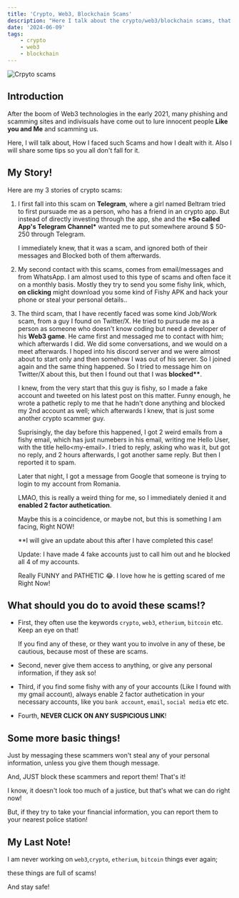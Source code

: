```yaml
---
title: 'Crypto, Web3, Blockchain Scams'
description: "Here I talk about the crypto/web3/blockchain scams, that I have faced, so you don't"
date: '2024-06-09'
tags: 
    - crypto
    - web3
    - blockchain
---
```


![Crpyto scams](https://miro.medium.com/v2/resize:fit:1358/1*DEG-vN2W7a0uui4UnfuYJA.png)

## Introduction

After the boom of Web3 technologies in the early 2021, many phishing and scamming sites and indivisuals have come out to lure innocent people **Like you and Me** and scamming us.

Here, I will talk about, How I faced such Scams and how I dealt with it. Also I will share some tips so you all don't fall for it.

## My Story!

Here are my 3 stories of crypto scams:

1. I first fall into this scam on **Telegram**, where a girl named Beltram tried to first pursuade me as a person, who has a friend in an crypto app. But instead of directly investing through the app, she and the **\*So called App's Telegram Channel\*** wanted me to put somewhere around $ 50-250 through Telegram.

   I immediately knew, that it was a scam, and ignored both of their messages and Blocked both of them afterwards.

2. My second contact with this scams, comes from email/messages and from WhatsApp. I am almost used to this type of scams and often face it on a monthly basis. Mostly they try to send you some fishy link, which, **on clicking** might download you some kind of Fishy APK and hack your phone or steal your personal details..

3. The third scam, that I have recently faced was some kind Job/Work scam, from a guy I found on Twitter/X. He tried to pursude me as a person as someone who doesn't know coding but need a developer of his **Web3 game**. He came first and messaged me to contact with him; which afterwards I did. We did some conversations, and we would on a meet afterwards. I hoped into his discord server and we were almost about to start only and then somehow I was out of his server. So I joined again and the same thing happened. So I tried to message him on Twitter/X about this, but then I found out that I was **blocked\*\***.

   I knew, from the very start that this guy is fishy, so I made a fake account and tweeted on his latest post on this matter. Funny enough, he wrote a pathetic reply to me that he hadn't done anything and blocked my 2nd account as well; which afterwards I knew, that is just some another crypto scammer guy.

   Suprisingly, the day before this happened, I got 2 weird emails from a fishy email, which has just numebers in his email, writing me Hello User, with the title hello\<my-email\>. I tried to reply, asking who was it, but got no reply, and 2 hours afterwards, I got another same reply. But then I reported it to spam.

   Later that night, I got a message from Google that someone is trying to login to my account from Romania.

   LMAO, this is really a weird thing for me, so I immediately denied it and **enabled 2 factor authetication**.

   Maybe this is a coincidence, or maybe not, but this is something I am facing, Right NOW!

   \*\*I will give an update about this after I have completed this case!

   Update: I have made 4 fake accounts just to call him out and he blocked all 4 of my accounts.

   Really FUNNY and PATHETIC 😂. I love how he is getting scared of me Right Now!

## What should you do to avoid these scams!?

- First, they often use the keywords `crypto`, `web3`, `etherium`, `bitcoin` etc. Keep an eye on that!

  If you find any of these, or they want you to involve in any of these, be cautious, because most of these are scams.

- Second, never give them access to anything, or give any personal information, if they ask so!

- Third, if you find some fishy with any of your accounts (Like I found with my gmail account), always enable 2 factor authetication in your necessary accounts, like you `bank account`, `email`, `social media` etc etc.

- Fourth, **NEVER CLICK ON ANY SUSPICIOUS LINK**!

## Some more basic things!

Just by messaging these scammers won't steal any of your personal information, unless you give them though message.

And, JUST block these scammers and report them! That's it!

I know, it doesn't look too much of a justice, but that's what we can do right now!

But, if they try to take your financial information, you can report them to your nearest police station!

## My Last Note!

I am never working on `web3`,`crypto`, `etherium`, `bitcoin` things ever again;

these things are full of scams!

And stay safe!